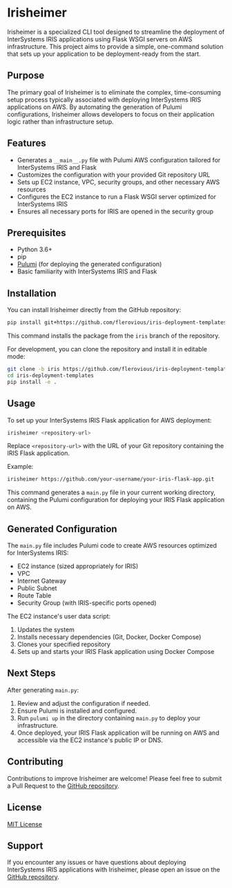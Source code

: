 # Irisheimer

Irisheimer is a specialized CLI tool designed to streamline the deployment of InterSystems IRIS applications using Flask WSGI servers on AWS infrastructure. This project aims to provide a simple, one-command solution that sets up your application to be deployment-ready from the start.

## Purpose

The primary goal of Irisheimer is to eliminate the complex, time-consuming setup process typically associated with deploying InterSystems IRIS applications on AWS. By automating the generation of Pulumi configurations, Irisheimer allows developers to focus on their application logic rather than infrastructure setup.

## Features

- Generates a `__main__.py` file with Pulumi AWS configuration tailored for InterSystems IRIS and Flask
- Customizes the configuration with your provided Git repository URL
- Sets up EC2 instance, VPC, security groups, and other necessary AWS resources
- Configures the EC2 instance to run a Flask WSGI server optimized for InterSystems IRIS
- Ensures all necessary ports for IRIS are opened in the security group

## Prerequisites

- Python 3.6+
- pip
- [Pulumi](https://www.pulumi.com/docs/get-started/install/) (for deploying the generated configuration)
- Basic familiarity with InterSystems IRIS and Flask

## Installation

You can install Irisheimer directly from the GitHub repository:

```bash
pip install git+https://github.com/flerovious/iris-deployment-templates.git@iris#egg=irisheimer
```

This command installs the package from the `iris` branch of the repository.

For development, you can clone the repository and install it in editable mode:

```bash
git clone -b iris https://github.com/flerovious/iris-deployment-templates.git
cd iris-deployment-templates
pip install -e .
```

## Usage

To set up your InterSystems IRIS Flask application for AWS deployment:

```bash
irisheimer <repository-url>
```

Replace `<repository-url>` with the URL of your Git repository containing the IRIS Flask application.

Example:

```bash
irisheimer https://github.com/your-username/your-iris-flask-app.git
```

This command generates a `main.py` file in your current working directory, containing the Pulumi configuration for deploying your IRIS Flask application on AWS.

## Generated Configuration

The `main.py` file includes Pulumi code to create AWS resources optimized for InterSystems IRIS:

- EC2 instance (sized appropriately for IRIS)
- VPC
- Internet Gateway
- Public Subnet
- Route Table
- Security Group (with IRIS-specific ports opened)

The EC2 instance's user data script:

1. Updates the system
2. Installs necessary dependencies (Git, Docker, Docker Compose)
3. Clones your specified repository
4. Sets up and starts your IRIS Flask application using Docker Compose

## Next Steps

After generating `main.py`:

1. Review and adjust the configuration if needed.
2. Ensure Pulumi is installed and configured.
3. Run `pulumi up` in the directory containing `main.py` to deploy your infrastructure.
4. Once deployed, your IRIS Flask application will be running on AWS and accessible via the EC2 instance's public IP or DNS.

## Contributing

Contributions to improve Irisheimer are welcome! Please feel free to submit a Pull Request to the [GitHub repository](https://github.com/flerovious/iris-deployment-templates).

## License

[MIT License](LICENSE)

## Support

If you encounter any issues or have questions about deploying InterSystems IRIS applications with Irisheimer, please open an issue on the [GitHub repository](https://github.com/flerovious/iris-deployment-templates/issues).